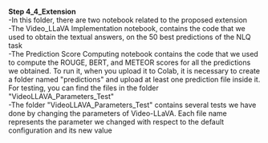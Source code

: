 **Step 4_4_Extension**<br />
-In this folder, there are two notebook related to the proposed extension<br/>
-The Video_LLaVA Implementation notebook, contains the code that we used to obtain the textual answers, on the 50 best predictions of the NLQ task<br/>
-The Prediction Score Computing notebook contains the code that we used to compute the ROUGE, BERT, and METEOR scores for all the predictions we obtained. To run it, when you upload it to Colab, it is necessary to create a folder named "predictions" and upload at least one prediction file inside it. For testing, you can find the files in the folder "VideoLLAVA_Parameters_Test"<br/>
-The folder "VideoLLAVA_Parameters_Test" contains several tests we have done by changing the parameters of Video-LLaVA. Each file name represents the parameter we changed with respect to the default configuration and its new value<br/>
<br />
